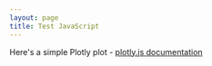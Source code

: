 ```yaml
---
layout: page
title: Test JavaScript
---
```




<script src="https://cdn.plot.ly/plotly-latest.min.js"></script>

<p>
    Here's a simple Plotly plot - 
    <a href="https://bit.ly/1Or9igj">plotly.js documentation</a>
</p>

<!-- Plots go in blank <div> elements. 
    You can size them in the plot layout,
    or give the div a size as shown here.
-->
<div id="tester" style="width:90%;height:250px;"></div>
